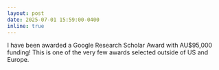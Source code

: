 ```yaml
---
layout: post
date: 2025-07-01 15:59:00-0400
inline: true
---
```


I have been awarded a Google Research Scholar Award with AU$95,000 funding! This is one of the very few awards selected outside of US and Europe. 
